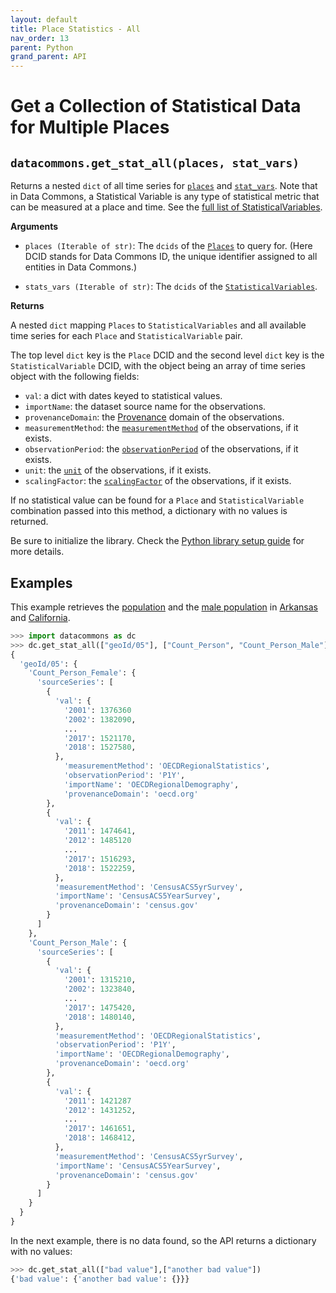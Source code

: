 ```yaml
---
layout: default
title: Place Statistics - All
nav_order: 13
parent: Python
grand_parent: API
---
```


# Get a Collection of Statistical Data for Multiple Places

## `datacommons.get_stat_all(places, stat_vars)`

Returns a nested `dict` of all time series for [`places`](https://datacommons.org/browser/Place) and [`stat_vars`](https://datacommons.org/browser/StatisticalVariable).
Note that in Data Commons, a Statistical Variable is any type of statistical metric that can be measured at a place and
time. See the [full list of StatisticalVariables](/statistical_variables.html).

**Arguments**

- `places (Iterable of str)`: The `dcids` of the [`Places`](https://datacommons.org/browser/Place) to query for. (Here DCID stands for Data Commons ID, the unique identifier assigned to all entities in Data Commons.)

- `stats_vars (Iterable of str)`: The `dcids` of the
  [`StatisticalVariables`](https://datacommons.org/browser/StatisticalVariable).

**Returns**

A nested `dict` mapping `Places` to `StatisticalVariables` and all available
time series for each `Place` and `StatisticalVariable` pair.

The top level `dict` key is the `Place` DCID and the second level `dict` key is the
`StatisticalVariable` DCID, with the object being an array of time series object
with the following fields:

- `val`: a dict with dates keyed to statistical values.
- `importName`: the dataset source name for the observations.
- `provenanceDomain`: the [Provenance](https://datacommons.org/browser/Provenance) domain of the observations.
- `measurementMethod`: the [`measurementMethod`](https://datacommons.org/browser/measurementMethod) of the observations, if it exists.
- `observationPeriod`: the [`observationPeriod`](https://datacommons.org/browser/observationPeriod) of the observations, if it exists.
- `unit`: the [`unit`](https://datacommons.org/browser/unit) of the observations, if it exists.
- `scalingFactor`: the [`scalingFactor`](https://datacommons.org/browser/scalingFactor) of the observations, if it exists.

If no statistical value can be found for a `Place` and `StatisticalVariable` combination passed into this method, a dictionary with no values is returned.

Be sure to initialize the library. Check the [Python library setup guide](/api/python/) for more details.

## Examples

This example retrieves the [population](https://datacommons.org/browser/Count_Person) and the [male population](https://datacommons.org/browser/Count_Person_Male) in [Arkansas](https://datacommons.org/browser/geoId/05) and
[California](https://datacommons.org/browser/geoId/06).

```python
>>> import datacommons as dc
>>> dc.get_stat_all(["geoId/05"], ["Count_Person", "Count_Person_Male"])
{
  'geoId/05': {
    'Count_Person_Female': {
      'sourceSeries': [
        {
          'val': {
            '2001': 1376360
            '2002': 1382090,
            ...
            '2017': 1521170,
            '2018': 1527580,
          },
            'measurementMethod': 'OECDRegionalStatistics',
            'observationPeriod': 'P1Y',
            'importName': 'OECDRegionalDemography',
            'provenanceDomain': 'oecd.org'
        },
        {
          'val': {
            '2011': 1474641,
            '2012': 1485120
            ...
            '2017': 1516293,
            '2018': 1522259,
          },
          'measurementMethod': 'CensusACS5yrSurvey',
          'importName': 'CensusACS5YearSurvey',
          'provenanceDomain': 'census.gov'
        }
      ]
    },
    'Count_Person_Male': {
      'sourceSeries': [
        {
          'val': {
            '2001': 1315210,
            '2002': 1323840,
            ...
            '2017': 1475420,
            '2018': 1480140,
          },
          'measurementMethod': 'OECDRegionalStatistics',
          'observationPeriod': 'P1Y',
          'importName': 'OECDRegionalDemography',
          'provenanceDomain': 'oecd.org'
        },
        {
          'val': {
            '2011': 1421287
            '2012': 1431252,
            ...
            '2017': 1461651,
            '2018': 1468412,
          },
          'measurementMethod': 'CensusACS5yrSurvey',
          'importName': 'CensusACS5YearSurvey',
          'provenanceDomain': 'census.gov'
        }
      ]
    }
  }
}
```

In the next example, there is no data found, so the API returns a dictionary with no values:

```python
>>> dc.get_stat_all(["bad value"],["another bad value"])
{'bad value': {'another bad value': {}}}
```
